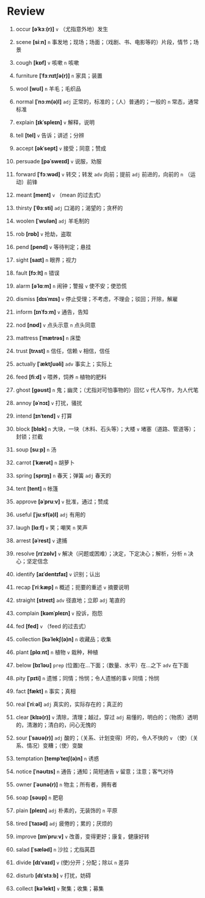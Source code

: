 # Review
1. occur **[əˈkɜː(r)]** `v` （尤指意外地）发生

2. scene **[siːn]** `n` 事发地；现场；场面；（戏剧、书、电影等的）片段，情节；场景

3. cough **[kɒf]** `v` 咳嗽 `n` 咳嗽

4. furniture **[ˈfɜːnɪtʃə(r)]** `n` 家具；装置

5. wool **[wʊl]** `n` 羊毛；毛织品

6. normal **[ˈnɔːm(ə)l]** `adj` 正常的，标准的；（人）普通的；一般的 `n` 常态，通常标准

7. explain **[ɪkˈspleɪn]** `v` 解释，说明

8. tell **[tel]** `v` 告诉；讲述；分辨

9. accept **[əkˈsept]** `v` 接受；同意；赞成

10. persuade **[pəˈsweɪd]** `v` 说服，劝服

11. forward **[ˈfɔːwəd]** `v` 转交；转发 `adv` 向前；提前 `adj` 前进的，向前的 `n` （运动）前锋

12. meant **[ment]** `v` （mean 的过去式）

13. thirsty **[ˈθɜːsti]** `adj` 口渴的；渴望的；贪杯的

14. woolen **[ˈwʊlən]** `adj` 羊毛制的

15. rob **[rɒb]** `v` 抢劫，盗取

16. pend **[pend]** `v` 等待判定；悬挂

17. sight **[saɪt]** `n` 眼界；视力

18. fault **[fɔːlt]** `n` 错误

19. alarm **[əˈlɑːm]** `n` 闹钟；警报 `v` 使不安；使恐慌

20. dismiss **[dɪsˈmɪs]** `v` 停止受理；不考虑，不理会；驳回；开除，解雇

21. inform **[ɪnˈfɔːm]** `v` 通告，告知

22. nod **[nɒd]** `v` 点头示意 `n` 点头同意

23. mattress **[ˈmætrəs]** `n` 床垫

24. trust **[trʌst]** `n` 信任，信赖 `v` 相信，信任

25. actually **[ˈæktʃuəli]** `adv` 事实上；实际上

26. feed **[fiːd]** `v` 喂养，饲养 `n` 植物的肥料

27. ghost **[ɡəʊst]** `n` 鬼；幽灵；（尤指对可怕事物的）回忆 `v` 代人写作，为人代笔

28. annoy **[əˈnɔɪ]** `v` 打扰，骚扰

29. intend **[ɪnˈtend]** `v` 打算

30. block **[blɒk]** `n` 大块，一块（木料、石头等）；大楼 `v` 堵塞（道路、管道等）；封锁；拦截

31. soup **[suːp]** `n` 汤

32. carrot **[ˈkærət]** `n` 胡萝卜

33. spring **[sprɪŋ]** `n` 春天；弹簧 `adj` 春天的

34. tent **[tent]** `n` 帐篷

35. approve **[əˈpruːv]** `v` 批准，通过；赞成

36. useful **[ˈjuːsf(ə)l]** `adj` 有用的

37. laugh **[lɑːf]** `v` 笑；嘲笑 `n` 笑声

38. arrest **[əˈrest]** `v` 逮捕

39. resolve **[rɪˈzɒlv]** `v` 解决（问题或困难）；决定，下定决心；解析，分析 `n` 决心；坚定信念

40. identify **[aɪˈdentɪfaɪ]** `v` 识别；认出

41. recap **[ˈriːkæp]** `n` 概述；扼要的重述 `v` 摘要说明

42. straight **[streɪt]** `adv` 径直地；立即 `adj` 笔直的

43. complain **[kəmˈpleɪn]** `v` 投诉，抱怨

44. fed **[fed]** `v` （feed 的过去式）

45. collection **[kəˈlekʃ(ə)n]** `n` 收藏品；收集

46. plant **[plɑːnt]** `n` 植物 `v` 栽种，种植

47. below **[bɪˈləʊ]** `prep` (位置)在...下面；（数量、水平）在...之下 `adv` 在下面

48. pity **[ˈpɪti]** `n` 遗憾；同情；怜悯；令人遗憾的事 `v` 同情；怜悯

49. fact **[fækt]** `n` 事实；真相

50. real **[ˈriːəl]** `adj` 真实的，实际存在的；真正的

51. clear **[klɪə(r)]** `v` 清除，清理；越过，穿过 `adj` 易懂的，明白的；（物质）透明的，清澈的；清白的，问心无愧的

52. sour **[ˈsaʊə(r)]** `adj` 酸的；（关系、计划变得）坏的，令人不快的 `v` （使）（关系、情况）变糟；（使）变酸

53. temptation **[tempˈteɪʃ(ə)n]** `n` 诱惑

54. notice **[ˈnəʊtɪs]** `n` 通告；通知；简短通告 `v` 留意；注意；客气对待

55. owner **[ˈəʊnə(r)]** `n` 物主；所有者，拥有者

56. soap **[səʊp]** `n` 肥皂

57. plain **[pleɪn]** `adj` 朴素的，无装饰的 `n` 平原

58. tired **[ˈtaɪəd]** `adj` 疲倦的；累的；厌烦的

59. improve **[ɪmˈpruːv]** `v` 改善，变得更好；康复，健康好转

60. salad **[ˈsæləd]** `n` 沙拉；尤指莴苣

61. divide **[dɪˈvaɪd]** `v` (使)分开；分配；除以 `n` 差异

62. disturb **[dɪˈstɜːb]** `v` 打扰，妨碍

63. collect **[kəˈlekt]** `v` 聚集；收集；募集

